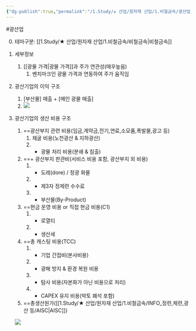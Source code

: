 ```yaml
---
{"dg-publish":true,"permalink":"/1.Study/★ 산업/원자재 산업/1.비철금속/광산업/광산업/","created":"2024-11-20T21:02:28.769+09:00","updated":"2025-06-26T13:07:02.932+09:00"}
---
```


#광산업 


0. 테마구분: [[1.Study/★ 산업/원자재 산업/1.비철금속/비철금속\|비철금속]]


1. 세부정보
	1. [[광물 가격\|광물 가격]]과 주가 연관성(매우높음)
		1. 벤치마크인 광물 가격과 연동하여 주가 움직임


2. 광산기업의 이익 구조
	1. [부산물] 매출 + [메인 광물 매출]
	2. ![](https://i.imgur.com/QoEh9A9.png)



3. 광산기업의 생산 비용 구조
	1. ==광산부지 관련 비용(임금,계약금,전기,연료,소모품,폭발물,광고 등)
		1. 채굴 비용(노천광산 & 지하광산)
		2. + 광물 처리 비용(분쇄 & 침출) 
	2. ==+ 광산부지 판관비(서비스 비용 포함, 광산부지 외 비용)
		1. + 도레(dore) / 정광 화물
		2. + 제3자 정제련 수수료
		3. - 부산물(By-Product)
	3. ==현금 운영 비용 or 직접 현금 비용(C1)
		1. + 로열티
		2. + 생산세
	4. ==총 캐스팅 비용(TCC)
		1. + 기업 간접비(본사비용)
		2. + 광해 방지 & 환경 복원 비용
		3. + 탐사 비용(자본화가 아닌 비용으로 처리)
		4. + CAPEX 유지 비용(박토 폐석 포함)
	5. ==총생산원가([[1.Study/★ 산업/원자재 산업/1.비철금속/INFO_정련,제련,광산 등/AISC\|AISC]])

	![](https://i.imgur.com/TLCdXv7.png)
